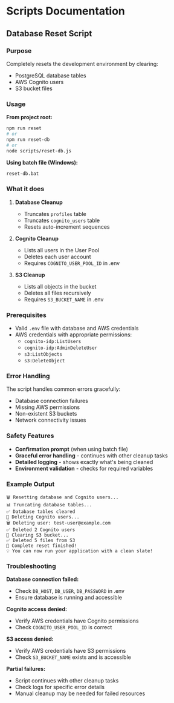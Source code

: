 # Scripts Documentation

## Database Reset Script

### Purpose
Completely resets the development environment by clearing:
- PostgreSQL database tables
- AWS Cognito users
- S3 bucket files

### Usage

**From project root:**
```bash
npm run reset
# or
npm run reset-db
# or
node scripts/reset-db.js
```

**Using batch file (Windows):**
```bash
reset-db.bat
```

### What it does

1. **Database Cleanup**
   - Truncates `profiles` table
   - Truncates `cognito_users` table
   - Resets auto-increment sequences

2. **Cognito Cleanup**
   - Lists all users in the User Pool
   - Deletes each user account
   - Requires `COGNITO_USER_POOL_ID` in .env

3. **S3 Cleanup**
   - Lists all objects in the bucket
   - Deletes all files recursively
   - Requires `S3_BUCKET_NAME` in .env

### Prerequisites

- Valid `.env` file with database and AWS credentials
- AWS credentials with appropriate permissions:
  - `cognito-idp:ListUsers`
  - `cognito-idp:AdminDeleteUser`
  - `s3:ListObjects`
  - `s3:DeleteObject`

### Error Handling

The script handles common errors gracefully:
- Database connection failures
- Missing AWS permissions
- Non-existent S3 buckets
- Network connectivity issues

### Safety Features

- **Confirmation prompt** (when using batch file)
- **Graceful error handling** - continues with other cleanup tasks
- **Detailed logging** - shows exactly what's being cleaned
- **Environment validation** - checks for required variables

### Example Output

```
🗑️ Resetting database and Cognito users...
📊 Truncating database tables...
✅ Database tables cleared
👥 Deleting Cognito users...
🗑️ Deleting user: test-user@example.com
✅ Deleted 2 Cognito users
📁 Clearing S3 bucket...
✅ Deleted 5 files from S3
🎉 Complete reset finished!
💡 You can now run your application with a clean slate!
```

### Troubleshooting

**Database connection failed:**
- Check `DB_HOST`, `DB_USER`, `DB_PASSWORD` in .env
- Ensure database is running and accessible

**Cognito access denied:**
- Verify AWS credentials have Cognito permissions
- Check `COGNITO_USER_POOL_ID` is correct

**S3 access denied:**
- Verify AWS credentials have S3 permissions
- Check `S3_BUCKET_NAME` exists and is accessible

**Partial failures:**
- Script continues with other cleanup tasks
- Check logs for specific error details
- Manual cleanup may be needed for failed resources